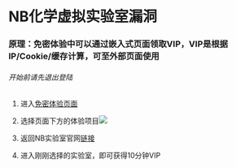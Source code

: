 # NB化学虚拟实验室漏洞

### 原理：免密体验中可以通过嵌入式页面领取VIP，VIP是根据IP/Cookie/缓存计算，可至外部页面使用

###### 开始前请先退出登陆

1. 进入[免密体验页面](https://platform.nobook.com/#/notpwd)
2. 选择页面下方的体验项目![](https://www.helloimg.com/images/2021/12/11/GS0nAX.png)

3. 返回NB实验室官网[链接](https://www.nobook.com/)
4. 进入刚刚选择的实验室，即可获得10分钟VIP

